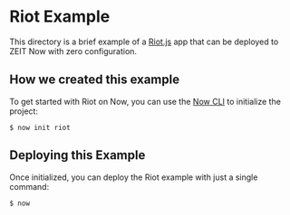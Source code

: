 # Riot Example

This directory is a brief example of a [Riot.js](https://riot.js.org/) app that can be deployed to ZEIT Now with zero configuration.

## How we created this example

To get started with Riot on Now, you can use the [Now CLI](https://zeit.co/download) to initialize the project:

```shell
$ now init riot
```

## Deploying this Example

Once initialized, you can deploy the Riot example with just a single command:

```shell
$ now
```
